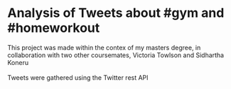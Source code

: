 # Analysis of Tweets about #gym and #homeworkout

This project was made within the contex of my masters degree, in collaboration with two other coursemates, Victoria Towlson and Sidhartha Koneru</br>
</br>Tweets were gathered using the Twitter rest API


